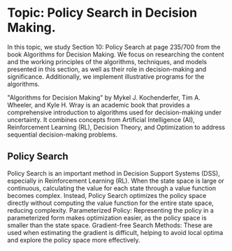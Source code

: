 # Topic: Policy Search in Decision Making.

In this topic, we study Section 10: Policy Search at page 235/700 from the book Algorithms for Decision Making. 
We focus on researching the content and the working principles of the algorithms, techniques, and models presented in this section, as well as their role in decision-making and significance. Additionally, we implement illustrative programs for the algorithms.

"Algorithms for Decision Making" by Mykel J. Kochenderfer, Tim A. Wheeler, and Kyle H. Wray is an academic book that provides a comprehensive introduction to algorithms used for decision-making under uncertainty. It combines concepts from Artificial Intelligence (AI), Reinforcement Learning (RL), Decision Theory, and Optimization to address sequential decision-making problems.

## Policy Search
Policy Search is an important method in Decision Support Systems (DSS), especially in Reinforcement Learning (RL). When the state space is large or continuous, calculating the value for each state through a value function becomes complex. Instead, Policy Search optimizes the policy space directly without computing the value function for the entire state space, reducing complexity.
Parameterized Policy: Representing the policy in a parameterized form makes optimization easier, as the policy space is smaller than the state space.
Gradient-free Search Methods: These are used when estimating the gradient is difficult, helping to avoid local optima and explore the policy space more effectively.



